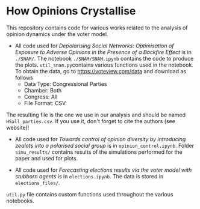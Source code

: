 # How Opinions Crystallise

This repository contains code for various works related to the analysis of opinion dynamics under the voter model.

- All code used for <i>Depolarising Social Networks: Optimisation of Exposure to Adverse Opinions in the Presence of a Backfire Effect</i> is in `./SNAM/`. The notebook `./SNAM/SNAM.ipynb` contains the code to produce the plots. `util_snam.py`contains various functions used in the notebook. To obtain the data, go to https://voteview.com/data and download as follows
  - Data Type: Congressional Parties
  - Chamber: Both
  - Congress: All
  - File Format: CSV
 
The resulting file is the one we use in our analysis and should be named `HSall_parties.csv`. If you use it, don't forget to cite the authors (see website)!

- All code used for <i>Towards control of opinion diversity by introducing zealots into a polarised social group</i> is in `opinion_control.ipynb`. Folder `simu_results/` contains results of the simulations performed for the paper and used for plots.

- All code used for <i>Forecasting elections results via the voter model with stubborn agents</i> is in `elections.ipynb`. The data is stored in `elections_files/`.

`util.py` file contains custom functions used throughout the various notebooks.
